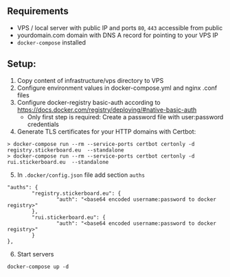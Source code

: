 ## Requirements
* VPS / local server with public IP and ports `80`, `443` accessible from public
* yourdomain.com domain with DNS A record for pointing to your VPS IP
* `docker-compose` installed

## Setup:
1. Copy content of infrastructure/vps directory to VPS
2. Configure environment values in docker-compose.yml and nginx .conf files
3. Configure docker-registry basic-auth according to https://docs.docker.com/registry/deploying/#native-basic-auth
    - Only first step is required: Create a password file with user:password credentials
4. Generate TLS certificates for your HTTP domains with Certbot:
```
> docker-compose run --rm --service-ports certbot certonly -d registry.stickerboard.eu  --standalone
> docker-compose run --rm --service-ports certbot certonly -d rui.stickerboard.eu  --standalone
```
5. In `.docker/config.json` file add section `auths`
```
"auths": {
        "registry.stickerboard.eu": {
                "auth": "<base64 encoded username:password to docker registry>"
        },
        "rui.stickerboard.eu": {
                "auth": "<base64 encoded username:password to docker registry>"
        }
},
```
6. Start servers
```
docker-compose up -d
```